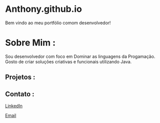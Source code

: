 # Anthony.github.io

Bem vindo ao meu portfólio comom desenvolvedor!

# Sobre Mim :

Sou desenvolvedor com foco em Dominar as linguagens da Progamação. Gosto de criar soluções criativas e funcionais utilizando Java.

## Projetos :

## Contato :

[LinkedIn](https://www.linkedin.com/public-profile/settings?lipi=urn%3Ali%3Apage%3Ad_flagship3_profile_self_edit_contact-info%3BHzFLzQ9ARRKeOU%2FmiccczQ%3D%3D)

[Email](anthonyvictorsp@gmail.com)

